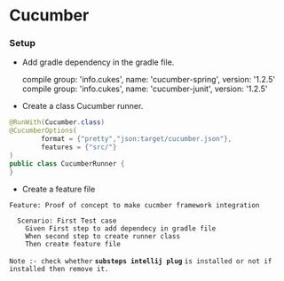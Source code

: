 # Cucumber 

### Setup

- Add gradle dependency in the gradle file.


	compile group: 'info.cukes', name: 'cucumber-spring', version: '1.2.5'
	compile group: 'info.cukes', name: 'cucumber-junit', version: '1.2.5'
- Create a class Cucumber runner.

```java
@RunWith(Cucumber.class)
@CucumberOptions(
        format = {"pretty","json:target/cucumber.json"},
        features = {"src/"}
)
public class CucumberRunner {
} 
```
- Create a feature file

```docker
Feature: Proof of concept to make cucmber framework integration

  Scenario: First Test case
    Given First step to add dependecy in gradle file
    When second step to create runner class
    Then create feature file
```

```Note :- check whether``` **```substeps intellij plug```** ```is installed or not if installed then remove it.```